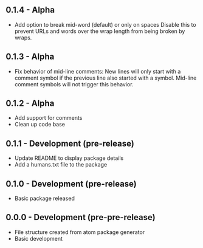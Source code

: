 ## 0.1.4 - Alpha
- Add option to break mid-word (default) or only on spaces
    Disable this to prevent URLs and words over the wrap length from being broken by wraps.

## 0.1.3 - Alpha
- Fix behavior of mid-line comments:
    New lines will only start with a comment symbol if the previous line also started with a symbol. Mid-line comment symbols will not trigger this behavior.

## 0.1.2 - Alpha
- Add support for comments
- Clean up code base

## 0.1.1 - Development (pre-release)
- Update README to display package details
- Add a humans.txt file to the package

## 0.1.0 - Development (pre-release)
- Basic package released

## 0.0.0 - Development (pre-pre-release)
- File structure created from atom package generator
- Basic development

